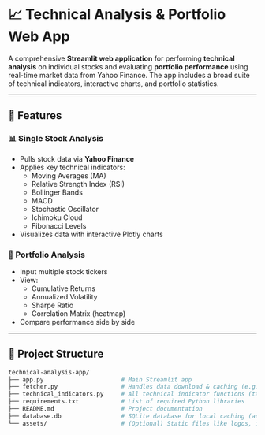 # 📈 Technical Analysis & Portfolio Web App

A comprehensive **Streamlit web application** for performing **technical analysis** on individual stocks and evaluating **portfolio performance** using real-time market data from Yahoo Finance. The app includes a broad suite of technical indicators, interactive charts, and portfolio statistics.

---

## 🚀 Features

### 📊 Single Stock Analysis
- Pulls stock data via **Yahoo Finance**
- Applies key technical indicators:
  - Moving Averages (MA)
  - Relative Strength Index (RSI)
  - Bollinger Bands
  - MACD
  - Stochastic Oscillator
  - Ichimoku Cloud
  - Fibonacci Levels
- Visualizes data with interactive Plotly charts

### 📁 Portfolio Analysis
- Input multiple stock tickers
- View:
  - Cumulative Returns
  - Annualized Volatility
  - Sharpe Ratio
  - Correlation Matrix (heatmap)
- Compare performance side by side

---

## 🧱 Project Structure

```bash
technical-analysis-app/
├── app.py                      # Main Streamlit app
├── fetcher.py                  # Handles data download & caching (e.g., via SQLite)
├── technical_indicators.py     # All technical indicator functions (ta, pandas-based)
├── requirements.txt            # List of required Python libraries
├── README.md                   # Project documentation
├── database.db                 # SQLite database for local caching (auto-generated)
└── assets/                     # (Optional) Static files like logos, images, etc.
